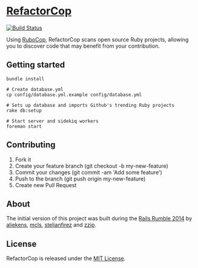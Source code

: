 # [RefactorCop](http://www.refactorcop.com)

[![Build
Status](https://travis-ci.org/refactorcop/refactorcop.svg?branch=master)](https://travis-ci.org/refactorcop/refactorcop)

Using [RuboCop](https://github.com/bbatsov/rubocop), RefactorCop scans open
source Ruby projects, allowing you to discover code that may benefit from your
contribution.

## Getting started

```
bundle install

# Create database.yml
cp config/database.yml.example config/database.yml

# Sets up database and imports Github's trending Ruby projects
rake db:setup

# Start server and sidekiq workers
foreman start
```

## Contributing

1. Fork it
2. Create your feature branch (git checkout -b my-new-feature)
3. Commit your changes (git commit -am 'Add some feature')
4. Push to the branch (git push origin my-new-feature)
5. Create new Pull Request

## About

The initial version of this project was built during the [Rails Rumble
2014](http://r14.railsrumble.com/entries/winners) by
[aliekens](https://github.com/aliekens),
[mcls](https://github.com/mcls),
[stelianfirez](https://github.com/stelianfirez) and [zzip](https://github.com/zzip).

## License

RefactorCop is released under the [MIT License](http://www.opensource.org/licenses/MIT).
